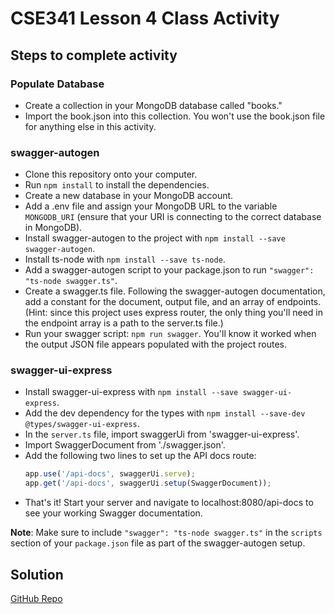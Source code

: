 # CSE341 Lesson 4 Class Activity

## Steps to complete activity

### Populate Database

- Create a collection in your MongoDB database called "books."
- Import the book.json into this collection. You won't use the book.json file for anything else in this activity.

### swagger-autogen

- Clone this repository onto your computer.
- Run `npm install` to install the dependencies.
- Create a new database in your MongoDB account.
- Add a .env file and assign your MongoDB URL to the variable `MONGODB_URI` (ensure that your URI is connecting to the correct database in MongoDB).
- Install swagger-autogen to the project with `npm install --save swagger-autogen`.
- Install ts-node with `npm install --save ts-node`.
- Add a swagger-autogen script to your package.json to run `"swagger": "ts-node swagger.ts"`.
- Create a swagger.ts file. Following the swagger-autogen documentation, add a constant for the document, output file, and an array of endpoints. (Hint: since this project uses express router, the only thing you'll need in the endpoint array is a path to the server.ts file.)
- Run your swagger script: `npm run swagger`. You'll know it worked when the output JSON file appears populated with the project routes.

### swagger-ui-express

- Install swagger-ui-express with `npm install --save swagger-ui-express`.
- Add the dev dependency for the types with `npm install --save-dev @types/swagger-ui-express`.
- In the `server.ts` file, import swaggerUi from 'swagger-ui-express'.
- Import SwaggerDocument from './swagger.json'.
- Add the following two lines to set up the API docs route:
    ```typescript
    app.use('/api-docs', swaggerUi.serve);
    app.get('/api-docs', swaggerUi.setup(SwaggerDocument));
    ```
- That's it! Start your server and navigate to localhost:8080/api-docs to see your working Swagger documentation.

**Note**: Make sure to include `"swagger": "ts-node swagger.ts"` in the `scripts` section of your `package.json` file as part of the swagger-autogen setup.

## Solution

[GitHub Repo](https://github.com/byui-cse/cse341-ts-student/blob/L04-class-complete)
